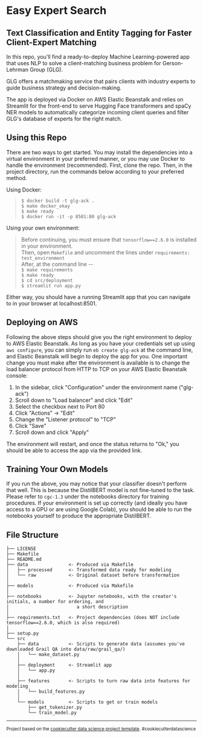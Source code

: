 # Easy Expert Search

## Text Classification and Entity Tagging for Faster Client-Expert Matching
In this repo, you'll find a ready-to-deploy Machine Learning-powered app that uses NLP to solve a client-matching business problem for Gerson-Lehrman Group (GLG).

GLG offers a matchmaking service that pairs clients with industry experts to guide business strategy and decision-making. 

The app is deployed via Docker on AWS Elastic Beanstalk and relies on Streamlit for the front-end to serve Hugging Face transformers and spaCy NER models to automatically categorize incoming client queries and filter GLG's database of experts for the right match. 

## Using this Repo
There are two ways to get started. You may install the dependencies into a virtual environment in your preferred manner, or you may use Docker to handle the environment (recommended). First, clone the repo. Then, in the project directory, run the commands below according to your preferred method. 

Using Docker:
> `$ docker build -t glg-ack .`  
> `$ make docker_okay`  
> `$ make ready`  
> `$ docker run -it -p 8501:80 glg-ack`

Using your own environment:
> Before continuing, you must ensure that `tensorflow==2.6.0` is installed in your environment.  
> Then, open `Makefile` and uncomment the lines under `requirements: test_environment`  
> After, at the command line --  
> `$ make requirements`  
> `$ make ready`  
> `$ cd src/deployment`  
> `$ streamlit run app.py`

Either way, you should have a running Streamlit app that you can navigate to in your browser at localhost:8501.

## Deploying on AWS
Following the above steps should give you the right environment to deploy to AWS Elastic Beanstalk. As long as you have your credentials set up using `aws configure`, you can simply run `eb create glg-ack` at the command line, and Elastic Beanstalk will begin to deploy the app for you. One important change you must make after the environment is available is to change the load balancer protocol from HTTP to TCP on your AWS Elastic Beanstalk console:

1. In the sidebar, click "Configuration" under the environment name ("glg-ack")
2. Scroll down to "Load balancer" and click "Edit"
3. Select the checkbox next to Port 80
4. Click "Actions" -> "Edit"
5. Change the "Listener protocol" to "TCP"
6. Click "Save"
7. Scroll down and click "Apply"

The environment will restart, and once the status returns to "Ok," you should be able to access the app via the provided link.

## Training Your Own Models
If you run the above, you may notice that your classifier doesn't perform that well. This is because the DistilBERT model is not fine-tuned to the task. Please refer to `cgc-1.3` under the notebooks directory for training procedures. If your environment is set up correctly (and ideally you have access to a GPU or are using Google Colab), you should be able to run the notebooks yourself to produce the appropriate DistilBERT. 



File Structure
--------

    ├── LICENSE
    ├── Makefile           
    ├── README.md          
    ├── data               <- Produced via Makefile
    │   ├── processed      <- Transformed data ready for modeling
    │   └── raw            <- Original dataset before transformation
    │
    ├── models             <- Produced via Makefile
    │
    ├── notebooks          <- Jupyter notebooks, with the creator's initials, a number for ordering, and
    │                         a short description
    │
    ├── requirements.txt   <- Project dependencies (does NOT include tensorflow==2.6.0, which is also required)
    │
    ├── setup.py
    └── src
        ├── data           <- Scripts to generate data (assumes you've downloaded Grail QA into data/raw/grail_qa/)
        │   └── make_dataset.py
        │
        ├── deployment     <- Streamlit app
        │   └── app.py
        │
        ├── features       <- Scripts to turn raw data into features for modeling
        │   └── build_features.py
        │
        └── models         <- Scripts to get or train models
            ├── get_tokenizer.py
            └── train_model.py
--------

<p><small>Project based on the <a target="_blank" href="https://drivendata.github.io/cookiecutter-data-science/">cookiecutter data science project template</a>. #cookiecutterdatascience</small></p>
